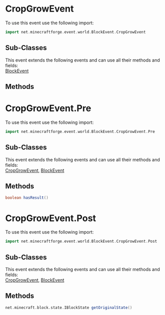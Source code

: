 # CropGrowEvent

To use this event use the following import:
```groovy
import net.minecraftforge.event.world.BlockEvent.CropGrowEvent
```

## Sub-Classes
This event extends the following events and can use all their methods and fields: <br>
[BlockEvent](block_event.md)

## Methods
# CropGrowEvent.Pre

To use this event use the following import:
```groovy
import net.minecraftforge.event.world.BlockEvent.CropGrowEvent.Pre
```

## Sub-Classes
This event extends the following events and can use all their methods and fields: <br>
[CropGrowEvent](crop_grow_event.md), [BlockEvent](block_event.md)

## Methods
```groovy
boolean hasResult()
```

# CropGrowEvent.Post

To use this event use the following import:
```groovy
import net.minecraftforge.event.world.BlockEvent.CropGrowEvent.Post
```

## Sub-Classes
This event extends the following events and can use all their methods and fields: <br>
[CropGrowEvent](crop_grow_event.md), [BlockEvent](block_event.md)

## Methods
```groovy
net.minecraft.block.state.IBlockState getOriginalState()
```
